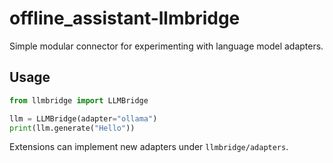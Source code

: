 # offline_assistant-llmbridge

Simple modular connector for experimenting with language model adapters.

## Usage
```python
from llmbridge import LLMBridge

llm = LLMBridge(adapter="ollama")
print(llm.generate("Hello"))
```

Extensions can implement new adapters under `llmbridge/adapters`.
